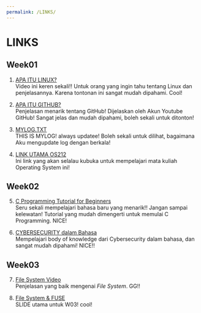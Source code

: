 ```yaml
---
permalink: /LINKS/
---
```


# LINKS

## Week01

1. [APA ITU LINUX?](https://www.youtube.com/watch?v=zA3vmx0GaO8)<br>
Video ini keren sekali!!
Untuk orang yang ingin tahu tentang Linux dan penjelasannya. Karena tontonan ini sangat mudah dipahami.
Cool!

2. [APA ITU GITHUB?](https://www.youtube.com/watch?v=w3jLJU7DT5E)<br>
Penjelasan menarik tentang GitHub!
Dijelaskan oleh Akun Youtube GitHub!
Sangat jelas dan mudah dipahami, boleh sekali untuk ditonton!

3. [MYLOG.TXT](https://anantaristik.github.io/os212/TXT/mylog.txt)<br>
THIS IS MYLOG!
always updatee!
Boleh sekali untuk dilihat, bagaimana Aku mengupdate log dengan berkala!

4. [LINK UTAMA OS212](https://os.vlsm.org/)<br>
Ini link yang akan selalau kubuka untuk mempelajari mata kuliah Operating System ini!

## Week02

5. [C Programming Tutorial for Beginners](https://www.youtube.com/watch?v=KJgsSFOSQv0)<br>
Seru sekali mempelajari bahasa baru yang menarik!! Jangan sampai kelewatan!
Tutorial yang mudah dimengerti untuk memulai C Programming. NICE!

6. [CYBERSECURITY dalam Bahasa](https://www.youtube.com/watch?v=gKBwEixTrPc)<br>
Mempelajari body of knowledge dari Cybersecurity dalam bahasa, dan sangat mudah dipahami! NICE!! 

## Week03

7. [File System Video](https://www.youtube.com/watch?v=KN8YgJnShPM)<br>
Penjelasan yang baik mengenai _File System_. GG!!

8. [File System & FUSE](https://os.vlsm.org/Slides/os03.pdf)<br>
SLIDE utama untuk W03! cool!

